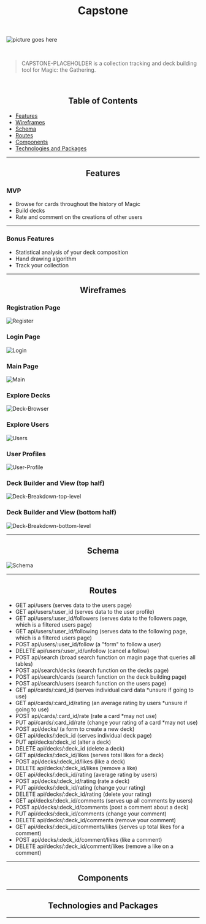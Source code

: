 <div align="center">
  <h1>Capstone</h1>
</div>

<br>

![picture goes here](http://pictureurl)

<br>


> CAPSTONE-PLACEHOLDER is a collection tracking and deck building tool for Magic: the Gathering.

<br>


<div align="center">
  <h2>Table of Contents</h2>
</div>


- [Features](#features)
- [Wireframes](#wireframes)
- [Schema](#schema)
- [Routes](#routes)
- [Components](#components)
- [Technologies and Packages](#technologies-and-packages)
---
<div align="center">
  <h2>Features</h2>
</div>

### MVP

- Browse for cards throughout the history of Magic
- Build decks
- Rate and comment on the creations of other users
---

### Bonus Features
- Statistical analysis of your deck composition
- Hand drawing algorithm
- Track your collection
---
<div align="center">
  <h2>Wireframes</h2>
</div>

### Registration Page

![Register](https://user-images.githubusercontent.com/62177226/103712090-e8825680-4f86-11eb-9fcc-2c59820c239c.JPG)

### Login Page
![Login](https://user-images.githubusercontent.com/62177226/103712100-ee783780-4f86-11eb-9786-f227fd3eeb9b.JPG)

### Main Page
![Main](https://user-images.githubusercontent.com/62177226/103712106-f46e1880-4f86-11eb-8293-5a43fd26ee2a.JPG)

### Explore Decks
![Deck-Browser](https://user-images.githubusercontent.com/62177226/103716847-00130c80-4f92-11eb-86e9-da148466aabb.JPG)

### Explore Users
![Users](https://user-images.githubusercontent.com/62177226/103732172-de774c80-4fb4-11eb-9914-6b60aecd695f.JPG)

### User Profiles
![User-Profile](https://user-images.githubusercontent.com/62177226/103735560-5301b980-4fbc-11eb-8e2a-85dbd8b430da.JPG)

### Deck Builder and View (top half)
![Deck-Breakdown-top-level](https://user-images.githubusercontent.com/62177226/103759111-2f049f00-4fe1-11eb-90b0-70d53e65efb6.JPG)

### Deck Builder and View (bottom half)
![Deck-Breakdown-bottom-level](https://user-images.githubusercontent.com/62177226/103765847-d8e92900-4feb-11eb-9819-ff2876383320.JPG)

---
<div align="center">
  <h2>Schema</h2>
</div>

![Schema](https://user-images.githubusercontent.com/62177226/103936250-2f8e5a00-50f5-11eb-95ec-46326225e523.JPG)



---
<div align="center">
  <h2>Routes</h2>
</div>

- GET api/users (serves data to the users page)
- GET api/users/:user_id (serves data to the user profile)
- GET api/users/:user_id/followers (serves data to the followers page, which is a filtered users page)
- GET api/users/:user_id/following (serves data to the following page, which is a filtered users page)
- POST api/users/:user_id/follow (a "form" to follow a user)
- DELETE api/users/:user_id/unfollow (cancel a follow)
- POST api/search (broad search function on magin page that queries all tables)
- POST api/search/decks (search function on the decks page)
- POST api/search/cards (search function on the deck building page)
- POST api/search/users (search function on the users page)
- GET api/cards/:card_id (serves individual card data *unsure if going to use)
- GET api/cards/:card_id/rating (an average rating by users *unsure if going to use)
- POST api/cards/:card_id/rate (rate a card *may not use)
- PUT api/cards/:card_id/rate (change your rating of a card *may not use)
- POST api/decks/ (a form to create a new deck)
- GET api/decks/:deck_id (serves individual deck page)
- PUT api/decks/:deck_id (alter a deck)
- DELETE api/decks/:deck_id (delete a deck)
- GET api/decks/:deck_id/likes (serves total likes for a deck)
- POST api/decks/:deck_id/likes (like a deck)
- DELETE api/decks/:deck_id/likes (remove a like)
- GET api/decks/:deck_id/rating (average rating by users)
- POST api/decks/:deck_id/rating (rate a deck)
- PUT api/decks/:deck_id/rating (change your rating)
- DELETE api/decks/:deck_id/rating (delete your rating)
- GET api/decks/:deck_id/comments (serves up all comments by users)
- POST api/decks/:deck_id/comments (post a comment about a deck)
- PUT api/decks/:deck_id/comments (change your comment)
- DELETE api/decks/:deck_id/comments (remove your comment)
- GET api/decks/:deck_id/comments/likes (serves up total likes for a comment)
- POST api/decks/:deck_id/comment/likes (like a comment)
- DELETE api/decks/:deck_id/comment/likes (remove a like on a comment)


---
<div align="center">
  <h2>Components</h2>
</div>

---
<div align="center">
  <h2>Technologies and Packages</h2>
</div>

---
